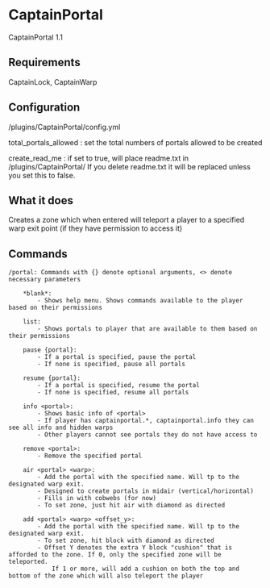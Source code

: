 # CaptainPortal
CaptainPortal 1.1

## Requirements 
CaptainLock, CaptainWarp

## Configuration
/plugins/CaptainPortal/config.yml

total_portals_allowed : set the total numbers of portals allowed to be created

create_read_me : if set to true, will place readme.txt in /plugins/CaptainPortal/ If you delete readme.txt it will be replaced unless you set this to false.

## What it does
Creates a zone which when entered will teleport a player to a specified warp exit point (if they have permission to access it)

## Commands
    /portal: Commands with {} denote optional arguments, <> denote necessary parameters

        *blank*: 
            - Shows help menu. Shows commands available to the player based on their permissions

        list:
            - Shows portals to player that are available to them based on their permissions

        pause {portal}:
            - If a portal is specified, pause the portal
            - If none is specified, pause all portals

        resume {portal}:
            - If a portal is specified, resume the portal
            - If none is specified, resume all portals

        info <portal>:
            - Shows basic info of <portal>
            - If player has captainportal.*, captainportal.info they can see all info and hidden warps
            - Other players cannot see portals they do not have access to
        
        remove <portal>:
            - Remove the specified portal

        air <portal> <warp>:
            - Add the portal with the specified name. Will tp to the designated warp exit.
            - Designed to create portals in midair (vertical/horizontal)
            - Fills in with cobwebs (for now)
            - To set zone, just hit air with diamond as directed

        add <portal> <warp> <offset_y>:
            - Add the portal with the specified name. Will tp to the designated warp exit. 
            - To set zone, hit block with diamond as directed
            - Offset Y denotes the extra Y block "cushion" that is afforded to the zone. If 0, only the specified zone will be teleported.
                If 1 or more, will add a cushion on both the top and bottom of the zone which will also teleport the player

